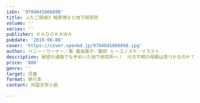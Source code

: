 ```yaml
---
isbn: '9784041066898'
title: ふたご探偵3 暗黒博士と地下研究所
volume: ''
series: ''
publisher: ＫＡＤＯＫＡＷＡ
pubdate: '2019-08-08'
cover: 'https://cover.openbd.jp/9784041066898.jpg'
author: ペニー・ワーナー／著 番由美子／翻訳 ヒーゴノスケ／イラスト
description: 秘密の通路でなぞめいた地下研究所へ！　行方不明の母親は見つかるのか？
price: '880'
genre: ''
target: 児童
format: 単行本
content: 外国文学小説

---
```

